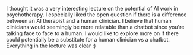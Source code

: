 I thought it was a very interesting lecture on the potential of AI work in psychotherapy. I especially liked the open question if there is a difference between an AI therapist and a human clinician.
I believe that human clinicians would seemingly be more relatable than a chatbot since you're talking face to face to a human. I would like to explore more on if there could potentially be a substitute for a human clinician vs a chatbot.
Everything in the lecture was clear :)
